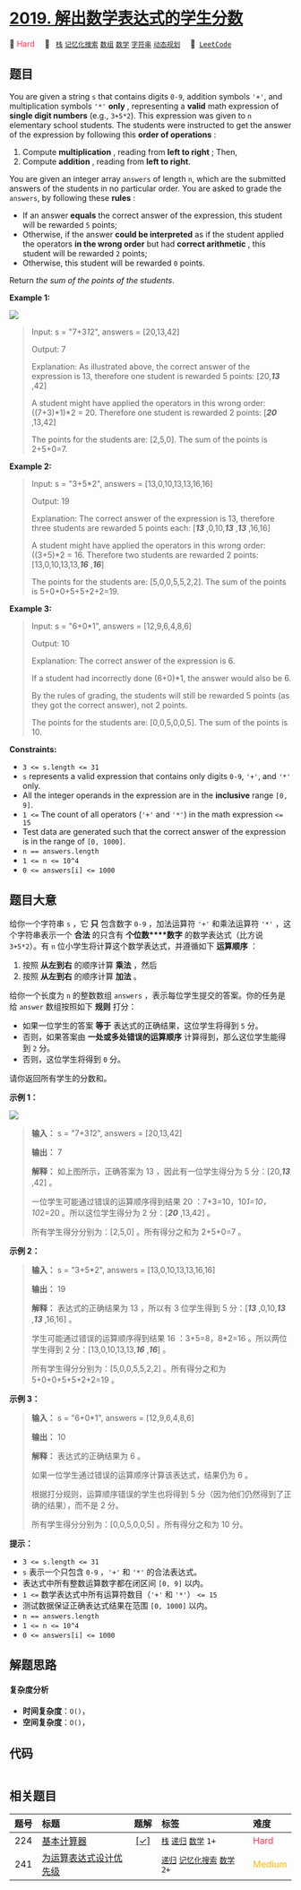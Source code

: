 # [2019. 解出数学表达式的学生分数](https://leetcode.com/problems/the-score-of-students-solving-math-expression)

🔴 <font color=#ff334b>Hard</font>&emsp; 🔖&ensp; [`栈`](/outline/tag/stack.md) [`记忆化搜索`](/outline/tag/memoization.md) [`数组`](/outline/tag/array.md) [`数学`](/outline/tag/math.md) [`字符串`](/outline/tag/string.md) [`动态规划`](/outline/tag/dynamic-programming.md)&emsp; 🔗&ensp;[`LeetCode`](https://leetcode.com/problems/the-score-of-students-solving-math-expression)

## 题目

You are given a string `s` that contains digits `0-9`, addition symbols `'+'`,
and multiplication symbols `'*'` **only** , representing a **valid** math
expression of **single digit numbers** (e.g., `3+5*2`). This expression was
given to `n` elementary school students. The students were instructed to get
the answer of the expression by following this **order of operations** :

  1. Compute **multiplication** , reading from **left to right** ; Then,
  2. Compute **addition** , reading from **left to right**.

You are given an integer array `answers` of length `n`, which are the
submitted answers of the students in no particular order. You are asked to
grade the `answers`, by following these **rules** :

  * If an answer **equals** the correct answer of the expression, this student will be rewarded `5` points;
  * Otherwise, if the answer **could be interpreted** as if the student applied the operators **in the wrong order** but had **correct arithmetic** , this student will be rewarded `2` points;
  * Otherwise, this student will be rewarded `0` points.

Return _the sum of the points of the students_.



**Example 1:**

![](https://assets.leetcode.com/uploads/2021/09/17/student_solving_math.png)

> Input: s = "7+3*1*2", answers = [20,13,42]
> 
> Output: 7
> 
> Explanation: As illustrated above, the correct answer of the expression is 13, therefore one student is rewarded 5 points: [20,_**13**_ ,42]
> 
> A student might have applied the operators in this wrong order: ((7+3)*1)*2 = 20. Therefore one student is rewarded 2 points: [_**20**_ ,13,42]
> 
> The points for the students are: [2,5,0]. The sum of the points is 2+5+0=7.

**Example 2:**

> Input: s = "3+5*2", answers = [13,0,10,13,13,16,16]
> 
> Output: 19
> 
> Explanation: The correct answer of the expression is 13, therefore three students are rewarded 5 points each: [**_13_** ,0,10,**_13_** ,**_13_** ,16,16]
> 
> A student might have applied the operators in this wrong order: ((3+5)*2 = 16. Therefore two students are rewarded 2 points: [13,0,10,13,13,**_16_** ,**_16_**]
> 
> The points for the students are: [5,0,0,5,5,2,2]. The sum of the points is 5+0+0+5+5+2+2=19.

**Example 3:**

> Input: s = "6+0*1", answers = [12,9,6,4,8,6]
> 
> Output: 10
> 
> Explanation: The correct answer of the expression is 6.
> 
> If a student had incorrectly done (6+0)*1, the answer would also be 6.
> 
> By the rules of grading, the students will still be rewarded 5 points (as they got the correct answer), not 2 points.
> 
> The points for the students are: [0,0,5,0,0,5]. The sum of the points is 10.

**Constraints:**

  * `3 <= s.length <= 31`
  * `s` represents a valid expression that contains only digits `0-9`, `'+'`, and `'*'` only.
  * All the integer operands in the expression are in the **inclusive** range `[0, 9]`.
  * `1 <=` The count of all operators (`'+'` and `'*'`) in the math expression `<= 15`
  * Test data are generated such that the correct answer of the expression is in the range of `[0, 1000]`.
  * `n == answers.length`
  * `1 <= n <= 10^4`
  * `0 <= answers[i] <= 1000`


## 题目大意

给你一个字符串 `s` ，它 **只** 包含数字 `0-9` ，加法运算符 `'+'` 和乘法运算符 `'*'` ，这个字符串表示一个 **合法**
的只含有 **个位数****数字**  的数学表达式（比方说 `3+5*2`）。有 `n` 位小学生将计算这个数学表达式，并遵循如下 **运算顺序**  ：

  1. 按照 **从左到右**  的顺序计算 **乘法**  ，然后
  2. 按照 **从左到右**  的顺序计算 **加法**  。

给你一个长度为 `n` 的整数数组 `answers` ，表示每位学生提交的答案。你的任务是给 `answer` 数组按照如下 **规则**  打分：

  * 如果一位学生的答案 **等于**  表达式的正确结果，这位学生将得到 `5` 分。
  * 否则，如果答案由 **一处或多处错误的运算顺序**  计算得到，那么这位学生能得到 `2` 分。
  * 否则，这位学生将得到 `0` 分。

请你返回所有学生的分数和。



**示例 1：**

![](https://assets.leetcode.com/uploads/2021/09/17/student_solving_math.png)

> 
> 
> 
> 
> 
> **输入：** s = "7+3*1*2", answers = [20,13,42]
> 
> **输出：** 7
> 
> **解释：** 如上图所示，正确答案为 13 ，因此有一位学生得分为 5 分：[20,_**13**_ ,42] 。
> 
> 一位学生可能通过错误的运算顺序得到结果 20 ：7+3=10，10*1=10，10*2=20 。所以这位学生得分为 2 分：[_**20**_ ,13,42] 。
> 
> 所有学生得分分别为：[2,5,0] 。所有得分之和为 2+5+0=7 。
> 
> 

**示例 2：**

> 
> 
> 
> 
> 
> **输入：** s = "3+5*2", answers = [13,0,10,13,13,16,16]
> 
> **输出：** 19
> 
> **解释：** 表达式的正确结果为 13 ，所以有 3 位学生得到 5 分：[_**13**_ ,0,10,_**13**_ ,_**13**_ ,16,16] 。
> 
> 学生可能通过错误的运算顺序得到结果 16 ：3+5=8，8*2=16 。所以两位学生得到 2 分：[13,0,10,13,13,_**16**_ ,_**16**_] 。
> 
> 所有学生得分分别为：[5,0,0,5,5,2,2] 。所有得分之和为 5+0+0+5+5+2+2=19 。
> 
> 

**示例 3：**

> 
> 
> 
> 
> 
> **输入：** s = "6+0*1", answers = [12,9,6,4,8,6]
> 
> **输出：** 10
> 
> **解释：** 表达式的正确结果为 6 。
> 
> 如果一位学生通过错误的运算顺序计算该表达式，结果仍为 6 。
> 
> 根据打分规则，运算顺序错误的学生也将得到 5 分（因为他们仍然得到了正确的结果），而不是 2 分。
> 
> 所有学生得分分别为：[0,0,5,0,0,5] 。所有得分之和为 10 分。
> 
> 



**提示：**

  * `3 <= s.length <= 31`
  * `s` 表示一个只包含 `0-9` ，`'+'` 和 `'*'` 的合法表达式。
  * 表达式中所有整数运算数字都在闭区间 `[0, 9]` 以内。
  * `1 <=` 数学表达式中所有运算符数目（`'+'` 和 `'*'`） `<= 15`
  * 测试数据保证正确表达式结果在范围 `[0, 1000]` 以内。
  * `n == answers.length`
  * `1 <= n <= 10^4`
  * `0 <= answers[i] <= 1000`


## 解题思路

#### 复杂度分析

- **时间复杂度**：`O()`，
- **空间复杂度**：`O()`，

## 代码

```javascript

```

## 相关题目

<!-- prettier-ignore -->
| 题号 | 标题 | 题解 | 标签 | 难度 |
| :------: | :------ | :------: | :------ | :------ |
| 224 | [基本计算器](https://leetcode.com/problems/basic-calculator) | [[✓]](/problem/0224.md) |  [`栈`](/outline/tag/stack.md) [`递归`](/outline/tag/recursion.md) [`数学`](/outline/tag/math.md) `1+` | <font color=#ff334b>Hard</font> |
| 241 | [为运算表达式设计优先级](https://leetcode.com/problems/different-ways-to-add-parentheses) |  |  [`递归`](/outline/tag/recursion.md) [`记忆化搜索`](/outline/tag/memoization.md) [`数学`](/outline/tag/math.md) `2+` | <font color=#ffb800>Medium</font> |

<style>
.blue {
    background-color: #096dd9;
    padding: 0.25rem 0.5rem;
    margin: 0;
    font-size: 0.85em;
    border-radius: 3px;
    color: white;
    font-weight: 500;
}
table th:first-of-type { width: 10%; }
table th:nth-of-type(2) { width: 35%; }
table th:nth-of-type(3) { width: 10%; }
table th:nth-of-type(4) { width: 35%; }
table th:nth-of-type(5) { width: 10%; }
</style>

